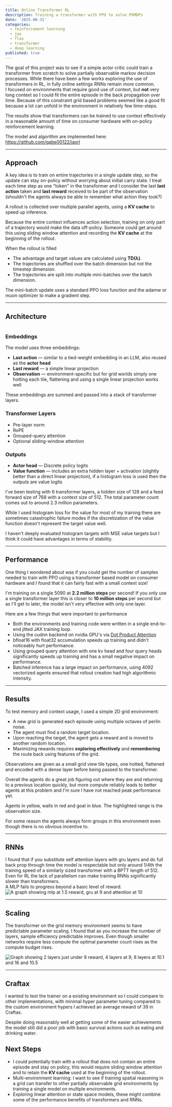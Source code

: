 ```yaml
---
title: Online Transformer RL
description: Training a transformer with PPO to solve POMDPs
date: '2025-08-31'
categories:
  - reinforcement learning
  - jax
  - flax
  - transformer
  - deep learning
published: true
---
```


<script>
  import VideoPlayer from "../routes/components/video.svelte";
  import Image from "../routes/components/image.svelte";
</script>

The goal of this project was to see if a simple actor critic could train a transformer from scratch to solve partially observable markov decision processes. While there have been a few works exploring the use of transformers in RL, in fully online settings RNNs remain more common.  
I focused on environments that require good use of context, but **not** very long context so I could fit the entire episode in the back propagation over time. Because of this constraint grid based problems seemed like a good fit because a lot can unfold in the environment in relatively few time-steps.

The results show that transformers can be trained to use context effectively in a reasonable amount of time on consumer hardware with on-policy reinforcement learning.

The model and algorithm are implemented here: https://github.com/gabe00122/jaxrl

---

## Approach

A key idea is to train on entire trajectories in a single update step, so the update can stay on-policy without worrying about initial carry state.
I treat each time step as one "token" in the transformer and I consider the last **last action** taken and **last reward** received to be part of the observation (shouldn't the agents always be able to remember what action they took?)  

A rollout is collected over multiple parallel agents, using a **KV cache** to speed up inference.

Because the entire context influences action selection, training on only part of a trajectory would make the data off-policy. Someone could get around this using sliding window attention and recording the **KV cache** at the beginning of the rollout.  

When the rollout is filled
* The advantage and target values are calculated using **TD(λ)**. 
* The trajectories are shuffled over the batch dimension but not the timestep dimension.  
* The trajectories are split into multiple mini-batches over the batch dimension.  

The mini-batch update uses a standard PPO loss function and the adamw or muon optimizer to make a gradient step.

---

## Architecture

<Image
    url="/blog/transformer/transformer.png"
    description="Transformer architecture"
    alt-text="A diagram depicting the transformer architecture, with three encoders at the top, a standard body, and a policy and value head"
    align="center"
/>

### Embeddings
The model uses three embeddings:
- **Last action** — similar to a tied-weight embedding in an LLM, also reused as the **actor head**
- **Last reward** — a simple linear projection
- **Observation** — environment-specific but for grid worlds simply one hotting each tile, flattening and using a single linear projection works well

These embeddings are summed and passed into a stack of transformer layers.

### Transformer Layers
- Pre-layer norm
- RoPE
- Grouped-query attention
- Optional sliding-window attention

### Outputs
- **Actor head** — Discrete policy logits
- **Value function** — includes an extra hidden layer + activation (slightly better than a direct linear projection), if a histogram loss is used then the outputs are value logits


I've been testing with 6 transformer layers, a hidden size of 128 and a feed forward size of 768 with a context size of 512.
The total parameter count comes out to around 2.3 million parameters.  

While I used histogram loss for the value for most of my training there are sometimes catastrophic failure modes if the discretization of the value function doesn't represent the target value well.  

I haven't deeply evaluated histogram targets with MSE value targets but I think it could have advantages in terms of stability.  

---

## Performance

One thing I wondered about was if you could get the number of samples needed to train with PPO using a transformer based model on consumer hardware and I found that it can fairly fast with a small context size!

I'm training on a single 5090 at **2.2 million steps** per second!
If you only use a single transformer layer this is closer to **10 million steps** per second but as I'll get to later, the model isn't very effective with only one layer.

Here are a few things that were important to performance

* Both the environments and training code were written in a single end-to-end jitted JAX training loop.
* Using the cudnn backend on nvidia GPU's via [Dot Product Attention](https://docs.jax.dev/en/latest/_autosummary/jax.nn.dot_product_attention.html)
* bfloat16 with float32 accumulation speeds up training and didn't noticeably hurt performance.
* Using grouped query attention with one kv head and four query heads significantly speeds up training and has a small negative impact on performance.
* Batched inference has a large impact on performance, using 4092 vectorized agents ensured that rollout creation had high algorithmic intensity.

---

## Results


To test memory and context usage, I used a simple 2D grid environment:
- A new grid is generated each episode using multiple octaves of perlin noise.
- The agent must find a random target location.
- Upon reaching the target, the agent gets a reward and is moved to another random location.
- Maximizing rewards requires **exploring effectively** and **remembering** the route back using features of the grid.

Observations are given as a small grid view tile types, one hotted, flattened and encoded with a dense layer before being passed to the transformer.


Overall the agents do a great job figuring out where they are and returning to a previous location quickly, but more compute reliably leads to better agents at this problem and I'm sure I have not reached peak performance yet.

Agents in yellow, walls in red and goal in blue. The highlighted range is the observation size.

<VideoPlayer
  url="/blog/transformer/return.mp4"
  description="Grid memory game after 10 billion steps training."
  alt="Shows multiple agents discovering a goal location and returning to it faster the next time."
/>
<VideoPlayer
  url="/blog/transformer/larger.mp4"
  description="Larger map with a added ability to slowly dig walls."
  alt="Shows multiple agents discovering a goal location and returning to it faster the next time with a larger map and digging through walls."
/>

For some reason the agents always form groups in this environment even though there is no obvious incentive to.

---

## RNNs

I found that if you substitute self attention layers with gru layers and do full back prop through time the model is respectable but only around 1/4th the training speed of a similarly sized transformer with a BPTT length of 512.  
Even for RL the lack of parallelism can make training RNNs significantly slower than transformers.  
A MLP fails to progress beyond a basic level of reward.
<Image
  url="/blog/transformer/arch.png"
  description="Comparison of Attention, Gru layers and a mlp"
  alt="A graph showing mlp at 1.5 reward, gru at 9 and attention at 10"
  align="center"
/>

---

## Scaling

The transformer on the grid memory environment seems to have predictable parameter scaling. I found that as you increase the number of layers, sample efficiency predictable improves. Even though smaller networks require less compute the optimal parameter count rises as the compute budget rises.

<Image
  url="/blog/transformer/scaling.png"
  description="Comparison of 2 layers, 4 layers, 8 and 16 layers"
  alt="Graph showing 2 layers just under 8 reward, 4 layers at 9, 8 layers at 10.1 and 16 and 10.5"
  align="center"
/>

---

## Craftax

I wanted to test the trainer on a existing environment so I could compare to other implementations, with minimal hyper parameter tuning compared to the custom environment hypers I achieved an average reward of 39 in Craftax.

<VideoPlayer
  url="/blog/transformer/craftax.mp4"
  description="Craftax after about 2 billion training steps"
  alt="A video showing a 2d minecraft like game "
/>

Despite doing reasonably well at getting some of the easier achievements the model still did a poor job with basic survival actions such as eating and drinking water.

## Next Steps

* I could potentially train with a rollout that does not contain an entire episode and stay on policy, this would require sliding window attention and to retain the **KV cache** used at the beginning of the rollout.
* Multi-environment learning: I want to see if training spatial reasoning in a grid can transfer to other partially observable grid environments by training a single model on multiple environments.
* Exploring linear attention or state space models, these might combine some of the performance benefits of transformers and RNNs.
